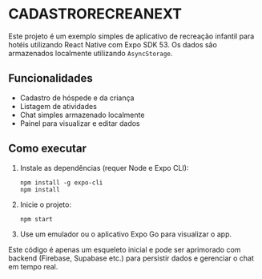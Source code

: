 # CADASTRORECREANEXT

Este projeto é um exemplo simples de aplicativo de recreação infantil para hotéis utilizando React Native com Expo SDK 53. Os dados são armazenados localmente utilizando `AsyncStorage`.

## Funcionalidades
- Cadastro de hóspede e da criança
- Listagem de atividades
- Chat simples armazenado localmente
- Painel para visualizar e editar dados

## Como executar
1. Instale as dependências (requer Node e Expo CLI):
   ```
   npm install -g expo-cli
   npm install
   ```
2. Inicie o projeto:
   ```
   npm start
   ```
3. Use um emulador ou o aplicativo Expo Go para visualizar o app.

Este código é apenas um esqueleto inicial e pode ser aprimorado com backend (Firebase, Supabase etc.) para persistir dados e gerenciar o chat em tempo real.
